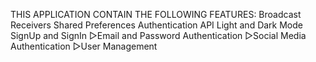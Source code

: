 THIS APPLICATION CONTAIN THE FOLLOWING FEATURES:
Broadcast Receivers
Shared Preferences
Authentication API
Light and Dark Mode
SignUp and SignIn
   ▻Email and Password Authentication
   ▻Social Media Authentication
   ▻User Management
